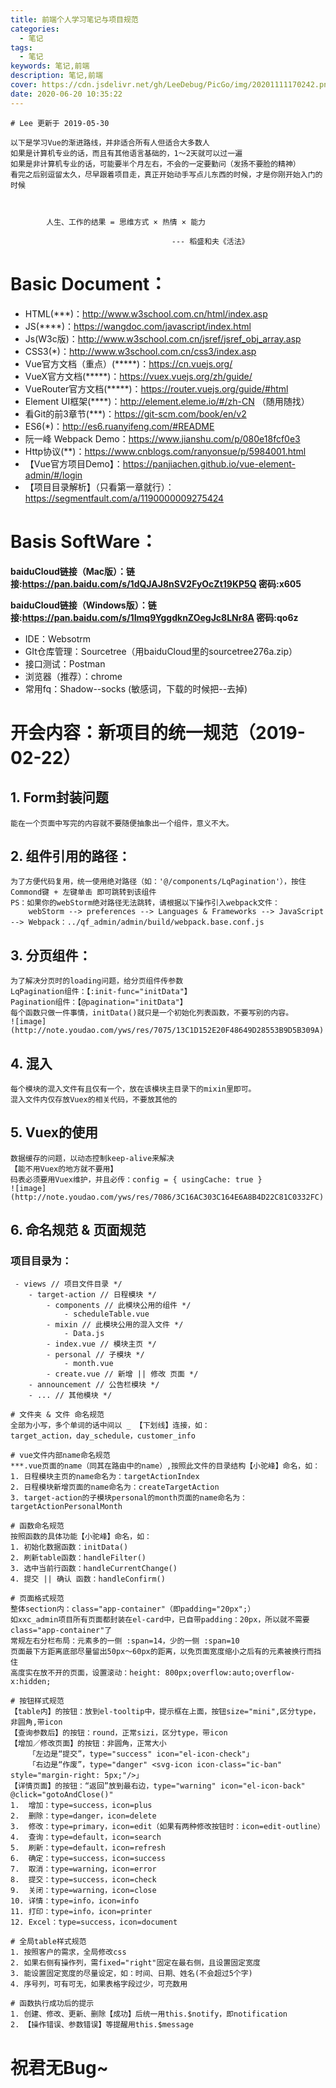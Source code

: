 ```yaml
---
title: 前端个人学习笔记与项目规范
categories:
  - 笔记
tags:
  - 笔记
keywords: 笔记,前端
description: 笔记,前端
cover: https://cdn.jsdelivr.net/gh/LeeDebug/PicGo/img/20201111170242.png
date: 2020-06-20 10:35:22
---
```


```
# Lee 更新于 2019-05-30

以下是学习Vue的渐进路线，并非适合所有人但适合大多数人
如果是计算机专业的话，而且有其他语言基础的，1～2天就可以过一遍
如果是非计算机专业的话，可能要半个月左右，不会的一定要勤问（发扬不要脸的精神）
看完之后别逗留太久，尽早跟着项目走，真正开始动手写点儿东西的时候，才是你刚开始入门的时候



        人生、工作的结果 = 思维方式 × 热情 × 能力
                                    
                                    --- 稻盛和夫《活法》
```


# Basic Document：

- HTML(***)：http://www.w3school.com.cn/html/index.asp
- JS(****)：https://wangdoc.com/javascript/index.html
- Js(W3c版)：http://www.w3school.com.cn/jsref/jsref_obj_array.asp
- CSS3(*)：http://www.w3school.com.cn/css3/index.asp
- Vue官方文档（重点）(*****)：https://cn.vuejs.org/
- VueX官方文档(*****)：https://vuex.vuejs.org/zh/guide/
- VueRouter官方文档(*****)：https://router.vuejs.org/guide/#html
- Element UI框架(****)：http://element.eleme.io/#/zh-CN （随用随找）
- 看Git的前3章节(***)：https://git-scm.com/book/en/v2
- ES6(*)：http://es6.ruanyifeng.com/#README
- 阮一峰 Webpack Demo：https://www.jianshu.com/p/080e18fcf0e3
- Http协议(**)：https://www.cnblogs.com/ranyonsue/p/5984001.html
- 【Vue官方项目Demo】：https://panjiachen.github.io/vue-element-admin/#/login
- 【项目目录解析】（只看第一章就行）：https://segmentfault.com/a/1190000009275424

# Basis SoftWare：

**baiduCloud链接（Mac版）：链接:https://pan.baidu.com/s/1dQJAJ8nSV2FyOcZt19KP5Q  密码:x605**

**baiduCloud链接（Windows版）：链接:https://pan.baidu.com/s/1Imq9YggdknZOegJc8LNr8A  密码:qo6z**

- IDE：Websotrm
- GIt仓库管理：Sourcetree（用baiduCloud里的sourcetree276a.zip）
- 接口测试：Postman
- 浏览器（推荐）：chrome
- 常用fq：Shadow--socks (敏感词，下载的时候把--去掉)


# 开会内容：新项目的统一规范（2019-02-22）

## 1. Form封装问题
```
能在一个页面中写完的内容就不要随便抽象出一个组件，意义不大。
```

## 2. 组件引用的路径：
```
为了方便代码复用，统一使用绝对路径（如：'@/components/LqPagination'），按住Commond键 + 左键单击 即可跳转到该组件
PS：如果你的webStorm绝对路径无法跳转，请根据以下操作引入webpack文件：
    webStorm --> preferences --> Languages & Frameworks --> JavaScript --> Webpack：../qf_admin/admin/build/webpack.base.conf.js
```

## 3. 分页组件：
```
为了解决分页时的loading问题，给分页组件传参数
LqPagination组件：【:init-func="initData"】
Pagination组件：【@pagination="initData"】
每个函数只做一件事情，initData()就只是一个初始化列表函数，不要写别的内容。
![image](http://note.youdao.com/yws/res/7075/13C1D152E20F48649D28553B9D5B309A)
```

## 4. 混入
```
每个模块的混入文件有且仅有一个，放在该模块主目录下的mixin里即可。
混入文件内仅存放Vuex的相关代码，不要放其他的
```

## 5. Vuex的使用
```
数据缓存的问题，以动态控制keep-alive来解决
【能不用Vuex的地方就不要用】
码表必须要用Vuex维护，并且必传：config = { usingCache: true }
![image](http://note.youdao.com/yws/res/7086/3C16AC303C164E6A8B4D22C81C0332FC)
```

## 6. 命名规范 & 页面规范

### 项目目录为：
     - views // 项目文件目录 */
        - target-action // 日程模块 */
            - components // 此模块公用的组件 */
                - scheduleTable.vue
            - mixin // 此模块公用的混入文件 */
                - Data.js
            - index.vue // 模块主页 */
            - personal // 子模块 */
                - month.vue
            - create.vue // 新增 || 修改 页面 */
        - announcement // 公告栏模块 */
        - ... // 其他模块 */
        
```
# 文件夹 & 文件 命名规范
全部为小写，多个单词的话中间以 _ 【下划线】连接，如：
target_action，day_schedule，customer_info

# vue文件内部name命名规范
***.vue页面的name（同其在路由中的name）,按照此文件的目录结构【小驼峰】命名，如：
1. 日程模块主页的name命名为：targetActionIndex
2. 日程模块新增页面的name命名为：createTargetAction
3. target-action的子模块personal的month页面的name命名为：targetActionPersonalMonth

# 函数命名规范
按照函数的具体功能【小驼峰】命名，如：
1. 初始化数据函数：initData()
2. 刷新table函数：handleFilter()
3. 选中当前行函数：handleCurrentChange()
4. 提交 || 确认 函数：handleConfirm()

# 页面格式规范
整体section内：class="app-container"（即padding="20px";）
如xxc_admin项目所有页面都封装在el-card中，已自带padding：20px，所以就不需要class="app-container"了
常规左右分栏布局：元素多的一侧 :span=14，少的一侧 :span=10
页面最下方距离底部尽量留出50px～60px的距离，以免页面宽度缩小之后有的元素被换行而挡住
高度实在放不开的页面，设置滚动：height: 800px;overflow:auto;overflow-x:hidden;

# 按钮样式规范
【table内】的按钮：放到el-tooltip中，提示框在上面，按钮size="mini",区分type，非圆角,带icon
【查询参数后】的按钮：round，正常sizi，区分type，带icon
【增加／修改页面】的按钮：非圆角，正常大小
    「左边是“提交”，type="success" icon="el-icon-check"」
    「右边是“作废”，type="danger" <svg-icon icon-class="ic-ban" style="margin-right: 5px;"/>」
【详情页面】的按钮：“返回”放到最右边，type="warning" icon="el-icon-back" @click="gotoAndClose()"
1.  增加：type=success，icon=plus
2.  删除：type=danger，icon=delete
3.  修改：type=primary，icon=edit（如果有两种修改按钮时：icon=edit-outline）
4.  查询：type=default，icon=search
5.  刷新：type=default，icon=refresh
6.  确定：type=success，icon=success
7.  取消：type=warning，icon=error
8.  提交：type=success，icon=check
9.  关闭：type=warning，icon=close
10. 详情：type=info，icon=info
11. 打印：type=info，icon=printer
12. Excel：type=success，icon=document

# 全局table样式规范
1. 按照客户的需求，全局修改css
2. 如果右侧有操作列，需fixed="right"固定在最右侧，且设置固定宽度
3. 能设置固定宽度的尽量设定，如：时间、日期、姓名(不会超过5个字)
4. 序号列，可有可无，如果表格字段过少，可充数用

# 函数执行成功后的提示
1. 创建、修改、更新、删除【成功】后统一用this.$notify，即notification
2. 【操作错误、参数错误】等提醒用this.$message
```


# 祝君无Bug~